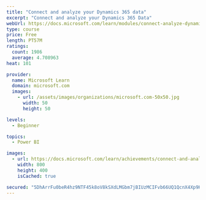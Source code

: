 ```yaml
---
title: "Connect and analyze your Dynamics 365 data​"
excerpt: "Connect and analyze your Dynamics 365 Data​"
webUrl: https://docs.microsoft.com/learn/modules/connect-analyze-dynamics-365-data/
type: course
price: Free
length: PT57M
ratings:
  count: 1986
  average: 4.708963
heat: 101

provider:
  name: Microsoft Learn
  domain: microsoft.com
  images:
    - url: /assets/images/organizations/microsoft.com-50x50.jpg
      width: 50
      height: 50

levels:
  - Beginner

topics:
  - Power BI

images:
  - url: https://docs.microsoft.com/learn/achievements/connect-and-analyze-your-microsoft-dynamics-365-data-social.png
    width: 800
    height: 400
    isCached: true

secured: "5DhArrFu0beR4hz9NTF45k8oV8kSXdLMGbm7jBIUzMCIFvb66UQ1QcnX4Xp9KtvZjLwBwOP84C76KDG+ZYS0PkL3c34ynuzbjOKYKEo7nuc2enri2geLXEV3euDB1TUs3dv/pV4K0t07ut+cn9IZnNRMYFZoktIIj9oyDqLfHg7UKqdoDfQmXqN+FsnAErlXM06hxSIAYuS3cD8a1RwltLg/fXSODS2ah6Ejv3cIdosUp2adc2SXQeLwxy+rR2MXTpA1nlyhtuYYAxxip9aHZu++hXWC+2Wi9zSd97MTeiGPmFqCMnOusHXxW2a1us9kp4CqobhceNlR7w8lMUN5futLaP4xMh4O1A4GEsYOITOf7CSG1V+xGiXuHUYh1oGpOBaFDM1XHRBjHA9yjV+v2vTrxWqgopLop+a3sQF01Kk=;V1NG2jrCpn5mpTruqqldvA=="
---
```



